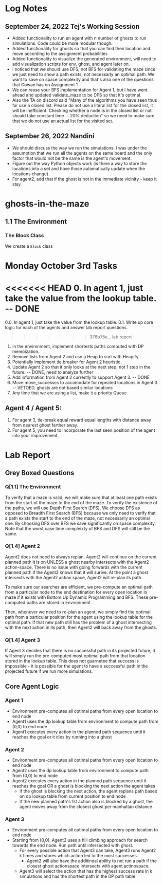 # Log Notes 
## September 24, 2022 Tej's Working Session
- Added functionality to run an agent with n number of ghosts to run simulations. Code could be more modular though.
- Added functionality for ghosts so that you can find their location and move according to the assignment probabilities
- Added functionality to visualize the generated environment, will need to add visualization scripts for env, ghost, and agent later on.
- I noticed that we should use DFS, not BFS for validating the maze since we just need to show a path exists, not necessarly an optimal path. We want to save on space complexity and that's also one of the questions that Cowan has on Assignment 1. 
- We can reuse your BFS implementation for Agent 1, but I have went ahead and updated validate_maze to be DFS so that it's optimal.
- Also the TA on discord said "Many of the algorithms you have seen thus far use a closed list. Please do not use a literal list for the closed list, it will be inefficient. Checking whether a node is in the closed list or not should take constant time ... 20% deduction" so we need to make sure that we do not use an actual list for the visited set.  

## September 26, 2022 Nandini
- We should discuss the way we run the simulations. I was under the assumption that we run all the agents on the same board and the only factor that would not be the same is the agent's movement. 
- Figure out the way Python objects work (is there a way to store the locations into a set and have those automatically update when the locations change)
- For agent2, add that if the ghost is not in the immediate vicinity - keep it stay


# ghosts-in-the-maze

## 1.1 The Environment

### The Block Class
We create a `Block` class

# Monday October 3rd Tasks
<<<<<<< HEAD
0. In agent 1, just take the value from the lookup table. -- DONE
=======
0.0. In agent 1, just take the value from the lookup table. 
0.1. Write up core logic for each of the agents and answer lab report questions.
>>>>>>> 376b75e... lab report
1. In the environment, implement shortests paths computed with DP memoization. 
2. Remove lists from Agent 2 and use a Heap to sort with Heapify.
3. Potentially implement tie breaker for Agent 2 heuristic. 
4. Update Agent 2 so that it only looks at the next step, not 1 step in the future. -- DONE, need to analyze further
5. Add information from Agent 2 currently to support Agent 3. -- DONE
6. Move move_successes to accomodate for repeated locations in Agent 3. -- VETOED, ghosts are not based similar locations
7. Any time that we are using a list, make it a priority Queue. 

## Agent 4 / Agent 5: 
1. For agent 3, tie-break equal reward equal lengths with distance away from nearest ghost farther away. 
2. For agent 5, you need to incorporate the last seen position of the agent into your improvement. 

# Lab Report

## Grey Boxed Questions

### Q[1.1] The Environment
To verify that a maze is valid, we will make sure that at least one path exists from the start of the maze to the end of the maze. To verify the existence of the paths, we will use Depth First Search (DFS). We choose DFS as opposed to Breadth First Search (BFS) because we only need to verify that a path exists the start to the end of the maze, not necessarily an optimal one. By choosing DFS over BFS we save significantly on space complexity. Note that the worst case time compleixty of BFS and DFS will still be the same. 

### Q[1.4] Agent 2
Agent2 does not need to always replan. Agent2 will continue on the current planned path it is on UNLESS a ghost nearby intersects with the Agent2 action-space. There is no issue with going forwards with the current planned path if the Agent2 knows that it will surive. At the point a ghost intersects with the Agent2 action space, Agent2 will re-plan its path.

To make sure our searches are efficient, we pre-compute an optimal path from a particular node to the end destination for every open location in maze if it exists with Bottom Up Dynamic Programming and BFS. These pre-computed paths are  stored in Environment. 

Then, whenever we need to re-plan an agent, we simply find the optimal path from a particular position for the agent using the lookup table for the optimal path. If that new path still has the problem of a ghost intersecting with the next action in its path, then Agent2 will back away from the ghosts.   

### Q[1.4] Agent 3
If Agent 3 decides that there is no successful path in its projected future, it will simply run the pre-computed most optimal path from that location stored in the lookup table. This does not guarnetee that success is impossible - it is possible for the agent to have a successful path in the projected future if we run more simulations. 






## Core Agent Logic

### Agent 1
- Environment pre-computes all optimal paths from every open location to end node
- Agent1 uses the dp lookup table from environment to compute path from (0,0) to end node
- Agent1 executes every action in the planned path sequence until it reaches the goal or it dies by running into a ghost

### Agent 2
- Environment pre-computes all optimal paths from every open location to end node
- Agent2 uses the dp lookup table from environment to compute path from (0,0) to end node
- Agent2 executes every action in the planned path sequence until it reaches the goal OR a ghost is blocking the next action the agent takes
    - If the ghost is blocking the next action, the agent replans path based on dp lookup table from current position to end node
    - If the new planned path's 1st action also is blocked by a ghost, the agent moves away from the closest ghost per manhattan distance

### Agent 3
- Environment pre-computes all optimal paths from every open location to end node
- Starting from (0,0), Agent3 uses a hill climbing approach for search towards the end node. Run path until intersected with ghost.
    - For every possible action that Agent3 can take, Agent3 runs Agent2 k times and stores which action led to the most successes. 
        - Agent2 will also have the additinoal ability to not run a path if the closest ghost actionspace intersects with agent actinospace.
    - Agent3 will select the action that has the highest success rate in k simulations and has the shortest path in the DP path table. 

